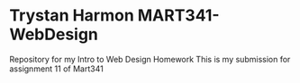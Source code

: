 # Trystan Harmon MART341-WebDesign
Repository for my Intro to Web Design Homework 
This is my submission for assignment 11 of Mart341